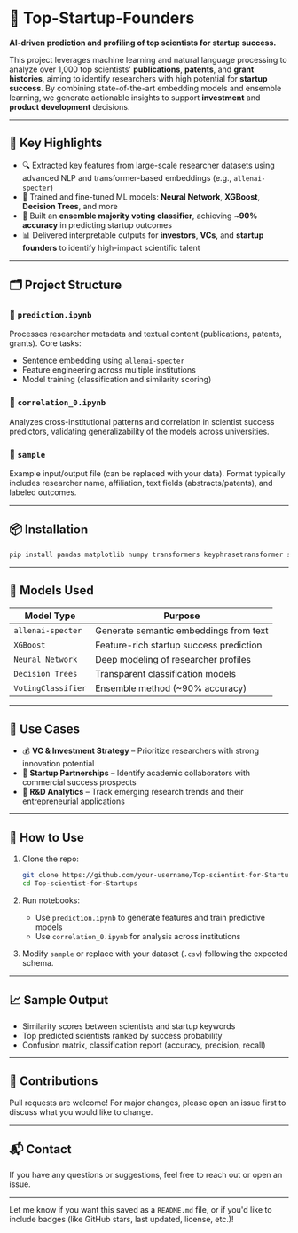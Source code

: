 # 🧠 Top-Startup-Founders

**AI-driven prediction and profiling of top scientists for startup success.**

This project leverages machine learning and natural language processing to analyze over 1,000 top scientists' **publications**, **patents**, and **grant histories**, aiming to identify researchers with high potential for **startup success**. By combining state-of-the-art embedding models and ensemble learning, we generate actionable insights to support **investment** and **product development** decisions.

---

## 🚀 Key Highlights

- 🔍 Extracted key features from large-scale researcher datasets using advanced NLP and transformer-based embeddings (e.g., `allenai-specter`)
- 🧪 Trained and fine-tuned ML models: **Neural Network**, **XGBoost**, **Decision Trees**, and more
- 🧠 Built an **ensemble majority voting classifier**, achieving ~**90% accuracy** in predicting startup outcomes
- 📊 Delivered interpretable outputs for **investors**, **VCs**, and **startup founders** to identify high-impact scientific talent

---

## 🗂️ Project Structure

### 📁 `prediction.ipynb`
Processes researcher metadata and textual content (publications, patents, grants). Core tasks:
- Sentence embedding using `allenai-specter`
- Feature engineering across multiple institutions
- Model training (classification and similarity scoring)

### 📁 `correlation_0.ipynb`
Analyzes cross-institutional patterns and correlation in scientist success predictors, validating generalizability of the models across universities.

### 📄 `sample`
Example input/output file (can be replaced with your data). Format typically includes researcher name, affiliation, text fields (abstracts/patents), and labeled outcomes.

---

## 📦 Installation

```bash
pip install pandas matplotlib numpy transformers keyphrasetransformer sentence-transformers scikit-learn xgboost
```

---

## 🧠 Models Used

| Model Type         | Purpose                                 |
|--------------------|-----------------------------------------|
| `allenai-specter`  | Generate semantic embeddings from text  |
| `XGBoost`          | Feature-rich startup success prediction |
| `Neural Network`   | Deep modeling of researcher profiles    |
| `Decision Trees`   | Transparent classification models       |
| `VotingClassifier` | Ensemble method (~90% accuracy)         |

---

## 💼 Use Cases

- 💰 **VC & Investment Strategy** – Prioritize researchers with strong innovation potential
- 🚀 **Startup Partnerships** – Identify academic collaborators with commercial success prospects
- 🔬 **R&D Analytics** – Track emerging research trends and their entrepreneurial applications

---

## 📍 How to Use

1. Clone the repo:
   ```bash
   git clone https://github.com/your-username/Top-scientist-for-Startups.git
   cd Top-scientist-for-Startups
   ```

2. Run notebooks:
   - Use `prediction.ipynb` to generate features and train predictive models
   - Use `correlation_0.ipynb` for analysis across institutions

3. Modify `sample` or replace with your dataset (`.csv`) following the expected schema.

---

## 📈 Sample Output

- Similarity scores between scientists and startup keywords
- Top predicted scientists ranked by success probability
- Confusion matrix, classification report (accuracy, precision, recall)

---

## 🤝 Contributions

Pull requests are welcome! For major changes, please open an issue first to discuss what you would like to change.

---

## 📬 Contact

If you have any questions or suggestions, feel free to reach out or open an issue.

---

Let me know if you want this saved as a `README.md` file, or if you'd like to include badges (like GitHub stars, last updated, license, etc.)!
